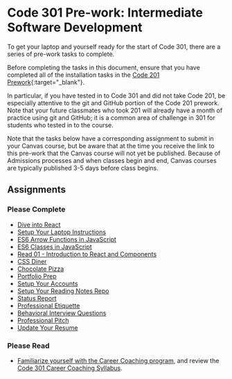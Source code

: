 # Code 301 Pre-work: Intermediate Software Development

To get your laptop and yourself ready for the start of Code 301, there are a series of pre-work tasks to complete.

Before completing the tasks in this document, ensure that you have completed all of the installation tasks in the [Code 201 Prework](https://codefellows.github.io/code-201-guide/curriculum/prework/){:target="_blank"}.

In particular, if you have tested in to Code 301 and did not take Code 201, be especially attentive to the git and GitHub portion of the Code 201 prework. Note that your future classmates who took 201 will already have a month of practice using git and GitHub; it is a common area of challenge in 301 for students who tested in to the course.

Note that the tasks below have a corresponding assignment to submit in your Canvas course, but be aware that at the time you receive the link to this pre-work that the Canvas course will not yet be published. Because of Admissions processes and when classes begin and end, Canvas courses are typically published 3-5 days before class begins.

## Assignments

### Please Complete

- [Dive into React](react)
- [Setup Your Laptop Instructions](set-up)
- [ES6 Arrow Functions in JavaScript](arrow-functions)
- [ES6 Classes in JavaScript](classes)
- [Read 01 - Introduction to React and Components](https://codefellows.github.io/code-301-guide/curriculum/class-01/DISCUSSION)
- [CSS Diner](css_diner.md)
- [Chocolate Pizza](chocolate_pizza)
- [Portfolio Prep](portfolio_prep)
- [Setup Your Accounts](/common_curriculum/prep_work/Setup_Your_Accounts)
- [Setup Your Reading Notes Repo](/common_curriculum/prep_work/Setup_Readings)
- [Status Report](/common_curriculum/career_coaching/301/status-report)
- [Professional Etiquette](/common_curriculum/career_coaching/301/professional-etiquette)
- [Behavioral Interview Questions](/common_curriculum/career_coaching/301/behavioral-questions)
- [Professional Pitch](/common_curriculum/career_coaching/301/professional-pitch-draft)
- [Update Your Resume](/common_curriculum/career_coaching/301/update-your-resume)

### Please Read
- [Familiarize yourself with the Career Coaching program](/common_curriculum/career_coaching), and review the [Code 301 Career Coaching Syllabus](/common_curriculum/career_coaching/Code_301/301_Career_Coaching_Syllabus).
